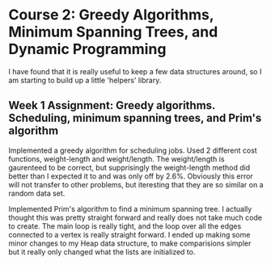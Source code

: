 # Course 2: Greedy Algorithms, Minimum Spanning Trees, and Dynamic Programming
I have found that it is really useful to keep a few data structures around, so I am starting to build up a little 'helpers' library.

## Week 1 Assignment: Greedy algorithms. Scheduling, minimum spanning trees, and Prim's algorithm
Implemented a greedy algorithm for scheduling jobs. Used 2 different cost functions, weight-length and weight/length. The weight/length is gaurenteed to be correct, but supprisingly the weight-length method did better than I expected it to and was only off by 2.6%. Obviously this error will not transfer to other problems, but iteresting that they are so similar on a random data set.

Implemented Prim's algorithm to find a minimum spanning tree. I actually thought this was pretty straight forward and really does not take much code to create. The main loop is really tight, and the loop over all the edges connected to a vertex is really straight forward. I ended up making some minor changes to my Heap data structure, to make comparisions simpler but it really only changed what the lists are initialized to.